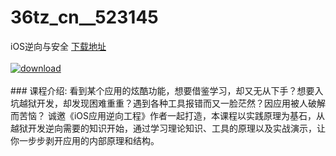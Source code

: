 # 36tz_cn__523145
iOS逆向与安全
[下载地址](http://www.36tz.cn/article/523145 "下载地址")
<br/></br>[![download](http://36tz.cn/muke_img/2018_07_1-37-300x189.png "下载地址")](http://www.36tz.cn/article/523145 "下载地址")
<br/></br>### 课程介绍:
看到某个应用的炫酷功能，想要借鉴学习，却又无从下手？想要入坑越狱开发，却发现困难重重？遇到各种工具报错而又一脸茫然？因应用被人破解而苦恼？
诚邀《iOS应用逆向工程》作者一起打造，本课程以实践原理为基石，从越狱开发逆向需要的知识开始，通过学习理论知识、工具的原理以及实战演示，让你一步步剥开应用的内部原理和结构。


